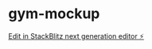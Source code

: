 # gym-mockup

[Edit in StackBlitz next generation editor ⚡️](https://stackblitz.com/~/github.com/ayamanda/gym-mockup)